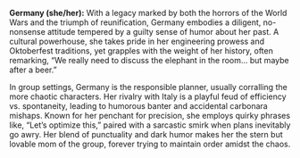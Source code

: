 **Germany (she/her):** With a legacy marked by both the horrors of the World Wars and the triumph of reunification, Germany embodies a diligent, no-nonsense attitude tempered by a guilty sense of humor about her past. A cultural powerhouse, she takes pride in her engineering prowess and Oktoberfest traditions, yet grapples with the weight of her history, often remarking, “We really need to discuss the elephant in the room... but maybe after a beer.”

In group settings, Germany is the responsible planner, usually corralling the more chaotic characters. Her rivalry with Italy is a playful feud of efficiency vs. spontaneity, leading to humorous banter and accidental carbonara mishaps. Known for her penchant for precision, she employs quirky phrases like, “Let’s optimize this,” paired with a sarcastic smirk when plans inevitably go awry. Her blend of punctuality and dark humor makes her the stern but lovable mom of the group, forever trying to maintain order amidst the chaos.
